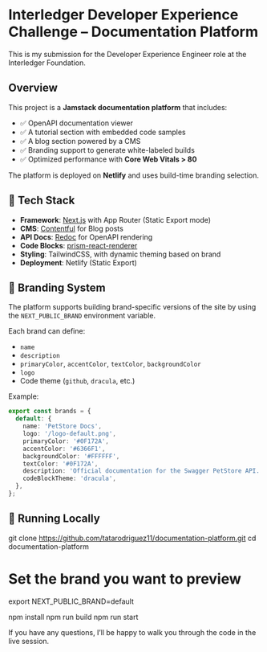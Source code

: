 # Interledger Developer Experience Challenge – Documentation Platform

This is my submission for the Developer Experience Engineer role at the Interledger Foundation.

## Overview

This project is a **Jamstack documentation platform** that includes:

- ✅ OpenAPI documentation viewer
- ✅ A tutorial section with embedded code samples
- ✅ A blog section powered by a CMS
- ✅ Branding support to generate white-labeled builds
- ✅ Optimized performance with **Core Web Vitals > 80**

The platform is deployed on **Netlify** and uses build-time branding selection.

## 🚀 Tech Stack

- **Framework**: [Next.js](https://nextjs.org/) with App Router (Static Export mode)
- **CMS**: [Contentful](https://contentful.com) for Blog posts
- **API Docs**: [Redoc](https://github.com/Redocly/redoc) for OpenAPI rendering
- **Code Blocks**: [prism-react-renderer](https://github.com/FormidableLabs/prism-react-renderer)
- **Styling**: TailwindCSS, with dynamic theming based on brand
- **Deployment**: Netlify (Static Export)

## 🧩 Branding System

The platform supports building brand-specific versions of the site by using the `NEXT_PUBLIC_BRAND` environment variable.

Each brand can define:

- `name`
- `description`
- `primaryColor`, `accentColor`, `textColor`, `backgroundColor`
- `logo`
- Code theme (`github`, `dracula`, etc.)

Example:

```ts
export const brands = {
  default: {
    name: 'PetStore Docs',
    logo: '/logo-default.png',
    primaryColor: '#0F172A',
    accentColor: '#6366F1',
    backgroundColor: '#FFFFFF',
    textColor: '#0F172A', 
    description: 'Official documentation for the Swagger PetStore API. Manage pets, users, and store orders efficiently.',
    codeBlockTheme: 'dracula',
  },
};
```
## 🧪 Running Locally

git clone https://github.com/tatarodriguez11/documentation-platform.git
cd documentation-platform

# Set the brand you want to preview
export NEXT_PUBLIC_BRAND=default

npm install
npm run build
npm run start


If you have any questions, I’ll be happy to walk you through the code in the live session.
